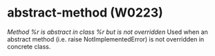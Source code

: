 # abstract-method (W0223)
*Method %r is abstract in class %r but is not overridden* Used when an
abstract method (i.e. raise NotImplementedError) is not overridden in
concrete class.
